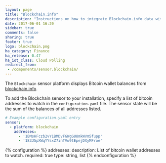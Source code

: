 ```yaml
---
layout: page
title: "Blockchain.info"
description: "Instructions on how to integrate Blockchain.info data within Home Assistant."
date: 2017-06-01 16:20
sidebar: true
comments: false
sharing: true
footer: true
logo: blockchain.png
ha_category: Finance
ha_release: 0.47
ha_iot_class: Cloud Polling
redirect_from:
 - /components/sensor.blockchain/
---
```



The `Blockchain` sensor platform displays Bitcoin wallet balances from [blockchain.info](https://blockchain.info).

To add the Blockchain sensor to your installation, specify a list of bitcoin addresses to watch in the `configuration.yaml` file. The sensor state will be the sum of the balances of all addresses listed.

```yaml
# Example configuration.yaml entry
sensor:
  - platform: blockchain
    addresses:
      - '1BMsHFczb2vY1BMDvFGWgGU8mkWVm5fupp'
      - '183J5pXWqYYsxZ7inTVw9tEpejDXyMFroe'
```

{% configuration %}
addresses:
  description: List of bitcoin wallet addresses to watch.
  required: true
  type: string, list
{% endconfiguration %}

